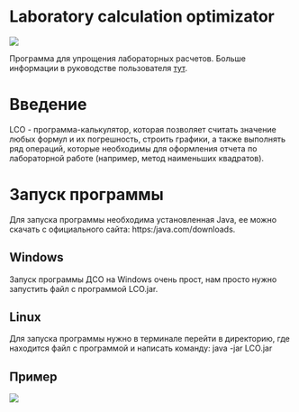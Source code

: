 # Laboratory calculation optimizator

![](https://github.com/timattt/Laboratory-calculations-optimizator/blob/master/logo.png)

Программа для упрощения лабораторных расчетов. Больше информации в руководстве пользователя [тут](https://vk.com/doc206857173_536180513?hash=4bfe7327185c1a304b&dl=aaf596575affed5d77).



# Введение 
LCO - программа-калькулятор, которая позволяет считать значение любых формул и их погрешность, строить графики, а также выполнять ряд операций, которые необходимы для оформления отчета по лабораторной работе (например, метод наименьших квадратов). 
# Запуск программы 
Для запуска программы необходима установленная Java, ее можно скачать с официального сайта: https:/java.com/downloads. 
## Windows 
Запуск программы ДСО на Windows очень прост, нам просто нужно запустить файл с программой LCO.jar. 
## Linux
Для запуска программы нужно в терминале перейти в директорию, где находится файл с программой и написать команду: java -jar LCO.jar 

## Пример
![](https://github.com/timattt/Laboratory-calculations-optimizator/blob/master/NiceExample.png)



